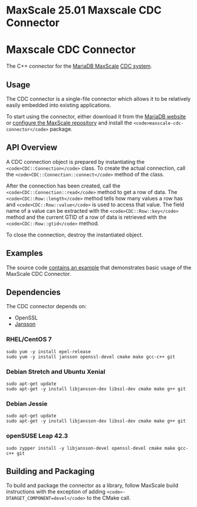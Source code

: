 
# MaxScale 25.01 Maxscale CDC Connector

# Maxscale CDC Connector


The C++ connector for the [MariaDB MaxScale](https://mariadb.com/products/technology/maxscale)
[CDC system](../../mariadb-maxscale-21-06/README.md).


## Usage


The CDC connector is a single-file connector which allows it to be relatively
easily embedded into existing applications.


To start using the connector, either download it from the
[MariaDB website](https://mariadb.com/downloads/mariadb-tx/connector) or
[configure the MaxScale repository](../../../server/server-management/getting-installing-and-upgrading-mariadb/binary-packages/mariadb-package-repository-setup-and-usage.md)
and install the `<code>maxscale-cdc-connector</code>` package.


## API Overview


A CDC connection object is prepared by instantiating the `<code>CDC::Connection</code>`
class. To create the actual connection, call the `<code>CDC::Connection::connect</code>`
method of the class.


After the connection has been created, call the `<code>CDC::Connection::read</code>` method
to get a row of data. The `<code>CDC::Row::length</code>` method tells how many values a row
has and `<code>CDC::Row::value</code>` is used to access that value. The field name of a
value can be extracted with the `<code>CDC::Row::key</code>` method and the current GTID of a
row of data is retrieved with the `<code>CDC::Row::gtid</code>` method.


To close the connection, destroy the instantiated object.


## Examples


The source code
[contains an example](https://github.com/mariadb-corporation/MaxScale/blob/2.2/connectors/cdc-connector/examples/main.cpp)
that demonstrates basic usage of the MaxScale CDC Connector.


## Dependencies


The CDC connector depends on:


* OpenSSL
* [Jansson](https://github.com/akheron/jansson)


### RHEL/CentOS 7



```
sudo yum -y install epel-release
sudo yum -y install jansson openssl-devel cmake make gcc-c++ git
```



### Debian Stretch and Ubuntu Xenial



```
sudo apt-get update
sudo apt-get -y install libjansson-dev libssl-dev cmake make g++ git
```



### Debian Jessie



```
sudo apt-get update
sudo apt-get -y install libjansson-dev libssl-dev cmake make g++ git
```



### openSUSE Leap 42.3



```
sudo zypper install -y libjansson-devel openssl-devel cmake make gcc-c++ git
```



## Building and Packaging


To build and package the connector as a library, follow MaxScale build
instructions with the exception of adding `<code>-DTARGET_COMPONENT=devel</code>` to the
CMake call.
